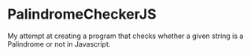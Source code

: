 # PalindromeCheckerJS
My attempt at creating a program that checks whether a given string is a Palindrome or not in Javascript.
